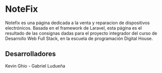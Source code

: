 # NoteFix

Notefix es una página dedicada a la venta y reparacion de dispositivos electrónicos. Basada en el framework de Laravel, esta página es el resultado de las consignas dadas para el proyecto integrador del curso de Desarrollo Web Full Stack, en la escuela de programación Digital House.

## Desarrolladores

Kevin Ghio - Gabriel Ludueña
